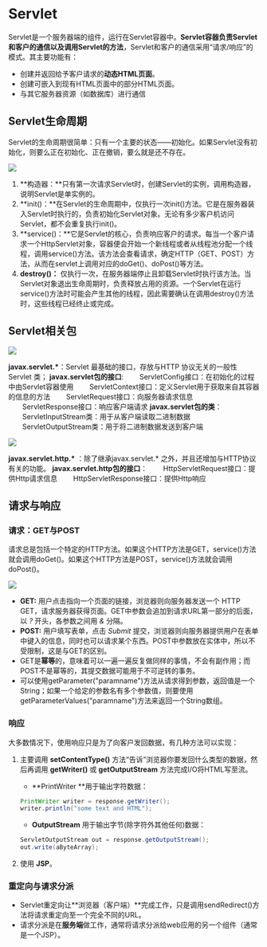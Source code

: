 # Servlet

Servlet是一个服务器端的组件，运行在Servlet容器中。**Servlet容器负责Servlet和客户的通信以及调用Servlet的方法**，Servlet和客户的通信采用“请求/响应”的模式。其主要功能有：

+ 创建并返回给予客户请求的**动态HTML页面**。
+ 创建可嵌入到现有HTML页面中的部分HTML页面。
+ 与其它服务器资源（如数据库）进行通信



## Servlet生命周期

Servlet的生命周期很简单：只有一个主要的状态——初始化。如果Servlet没有初始化，则要么正在初始化、正在撤销，要么就是还不存在。

![](http://ww1.sinaimg.cn/large/82c8e86egy1fdfhu9y4loj20jx0bs3zi)

1. **构造器：**只有第一次请求Servlet时，创建Servlet的实例，调用构造器，说明Servlet是单实例的。
2. **init()：**在Servlet的生命周期中，仅执行一次init()方法。它是在服务器装入Servlet时执行的，负责初始化Servlet对象。无论有多少客户机访问Servlet，都不会重复执行init()。
3. **service()：**它是Servlet的核心，负责响应客户的请求。每当一个客户请求一个HttpServlet对象，容器便会开始一个新线程或者从线程池分配一个线程，调用service()方法。该方法会查看请求，确定HTTP（GET、POST）方法，从而在servlet上调用对应的doGet()、doPost()等方法。
4. **destroy()：** 仅执行一次，在服务器端停止且卸载Servlet时执行该方法。当Servlet对象退出生命周期时，负责释放占用的资源。一个Servlet在运行service()方法时可能会产生其他的线程，因此需要确认在调用destroy()方法时，这些线程已经终止或完成。

## Servlet相关包

![](http://ww1.sinaimg.cn/large/82c8e86egy1fdlnrah12fj20go0830ta)

**javax.servlet.\***：Servlet 最基础的接口，存放与HTTP 协议无关的一般性Servlet 类；
**javax.servlet包的接口**:
　　ServletConfig接口：在初始化的过程中由Servlet容器使用
　　ServletContext接口：定义Servlet用于获取来自其容器的信息的方法
　　ServletRequest接口：向服务器请求信息
　　ServletResponse接口：响应客户端请求
**javax.servlet包的类**：
　　ServletInputStream类：用于从客户端读取二进制数据
　　ServletOutputStream类：用于将二进制数据发送到客户端

![](http://ww1.sinaimg.cn/large/82c8e86egy1fdlnttnqyij20ku0460t1)

**javax.servlet.http.\*** ：除了继承javax.servlet.* 之外，并且还增加与HTTP协议有关的功能。
**javax.servlet.http包的接口**：
　　HttpServletRequest接口：提供Http请求信息
　　HttpServletResponse接口：提供Http响应

## 请求与响应

### 请求：GET与POST

请求总是包括一个特定的HTTP方法。如果这个HTTP方法是GET，service()方法就会调用doGet()。如果这个HTTP方法是POST，service()方法就会调用doPost()。

![](http://ww1.sinaimg.cn/large/82c8e86egy1fdi2aoz3t9j20te0asq4a)

- **GET:** 用户点击指向一个页面的链接，浏览器则向服务器发送一个 HTTP GET，请求服务器获得页面。GET中参数会追加到请求URL第一部分的后面，以 _?_ 开头，各参数之间用 _&_ 分隔。
- **POST:** 用户填写表单，点击 *Submit* 提交，浏览器则向服务器提供用户在表单中键入的信息，同时也可以请求某个东西。POST中参数放在实体中，所以不受限制，这是与GET的区别。
- GET是**幂等**的，意味着可以一遍一遍反复做同样的事情，不会有副作用；而POST不是幂等的，其提交数据可能用于不可逆转的事务。
- 可以使用getParameter("paramname")方法从请求得到参数，返回值是一个String；如果一个给定的参数名有多个参数值，则要使用getParameterValues("paramname")方法来返回一个String数组。

### 响应

大多数情况下，使用响应只是为了向客户发回数据，有几种方法可以实现：

1. 主要调用 **setContentType()** 方法“告诉”浏览器你要发回什么类型的数据，然后再调用 **getWriter()** 或 **getOutputStream** 方法完成I/O将HTML写至流。 

   + **PrintWriter **用于输出字符数据：

   ```java
   PrintWriter writer = response.getWriter();
   writer.println("some text and HTML");
   ```

   + **OutputStream** 用于输出字节(除字符外其他任何)数据：

   ```java
   ServletOutputStream out = response.getOutputStream();
   out.write(aByteArray);
   ```

2. 使用 **JSP**。


### 重定向与请求分派

+ Servlet重定向让**浏览器（客户端）**完成工作，只是调用sendRedirect()方法将请求重定向至一个完全不同的URL。
+ 请求分派是在**服务端**做工作，通常将请求分派给web应用的另一个组件（通常是一个JSP）。


